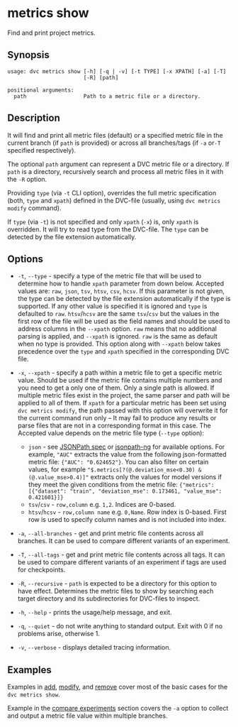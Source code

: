# metrics show

Find and print <abbr>project</abbr> metrics.

## Synopsis

```usage
usage: dvc metrics show [-h] [-q | -v] [-t TYPE] [-x XPATH] [-a] [-T]
                        [-R] [path]

positional arguments:
  path                  Path to a metric file or a directory.
```

## Description

It will find and print all metric files (default) or a specified metric file in
the current branch (if `path` is provided) or across all branches/tags (if `-a`
or`-T` specified respectively).

The optional `path` argument can represent a DVC metric file or a directory. If
`path` is a directory, recursively search and process all metric files in it
with the `-R` option.

Providing `type` (via `-t` CLI option), overrides the full metric specification
(both, `type` and `xpath`) defined in the DVC-file (usually, using
`dvc metrics modify` command).

If `type` (via `-t`) is not specified and only `xpath` (`-x`) is, only `xpath`
is overridden. It will try to read type from the DVC-file. The `type` can be
detected by the file extension automatically.

## Options

- `-t`, `--type` - specify a type of the metric file that will be used to
  determine how to handle `xpath` parameter from down below. Accepted values
  are: `raw`, `json`, `tsv`, `htsv`, `csv`, `hcsv`. If this parameter is not
  given, the type can be detected by the file extension automatically if the
  type is supported. If any other value is specified it is ignored and `type` is
  defaulted to `raw`. `htsv`/`hcsv` are the same `tsv`/`csv` but the values in
  the first row of the file will be used as the field names and should be used
  to address columns in the `--xpath` option. `raw` means that no additional
  parsing is applied, and `--xpath` is ignored. `raw` is the same as default
  when no type is provided. This option along with `--xpath` below takes
  precedence over the `type` and `xpath` specified in the corresponding DVC
  file.

- `-x`, `--xpath` - specify a path within a metric file to get a specific metric
  value. Should be used if the metric file contains multiple numbers and you
  need to get a only one of them. Only a single path is allowed. If multiple
  metric files exist in the <abbr>project</abbr>, the same parser and path will
  be applied to all of them. If `xpath` for a particular metric has been set
  using `dvc metrics modify`, the path passed with this option will overwrite it
  for the current command run only – It may fail to produce any results or parse
  files that are not in a corresponding format in this case. The Accepted value
  depends on the metric file type (`--type` option):

  - `json` - see [JSONPath spec](https://goessner.net/articles/JsonPath/) or
    [jsonpath-ng](https://github.com/h2non/jsonpath-ng) for available options.
    For example, `"AUC"` extracts the value from the following json-formatted
    metric file: `{"AUC": "0.624652"}`. You can also filter on certain values,
    for example `"$.metrics[?(@.deviation_mse<0.30) & (@.value_mse>0.4)]"`
    extracts only the values for model versions if they meet the given
    conditions from the metric file:
    `{"metrics": [{"dataset": "train", "deviation_mse": 0.173461, "value_mse": 0.421601}]}`
  - `tsv`/`csv` - `row,column` e.g. `1,2`. Indices are 0-based.
  - `htsv`/`hcsv` - `row,column name` e.g. `0,Name`. Row index is 0-based. First
    row is used to specify column names and is not included into index.

- `-a`, `--all-branches` - get and print metric file contents across all
  branches. It can be used to compare different variants of an experiment.

- `-T`, `--all-tags` - get and print metric file contents across all tags. It
  can be used to compare different variants of an experiment if tags are used
  for checkpoints.

- `-R`, `--recursive` - `path` is expected to be a directory for this option to
  have effect. Determines the metric files to show by searching each target
  directory and its subdirectories for DVC-files to inspect.

- `-h`, `--help` - prints the usage/help message, and exit.

- `-q`, `--quiet` - do not write anything to standard output. Exit with 0 if no
  problems arise, otherwise 1.

- `-v`, `--verbose` - displays detailed tracing information.

## Examples

Examples in [add](/doc/commands-reference/metric/add),
[modify](/doc/commands-reference/metrics/modify), and
[remove](/doc/commands-reference/metrics/remove) cover most of the basic cases
for the `dvc metrics show`.

Example in the [compare experiments](/doc/get-started/compare-experiments)
section covers the `-a` option to collect and output a metric file value within
multiple branches.
